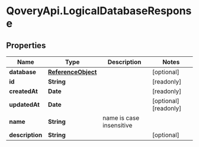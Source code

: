 # QoveryApi.LogicalDatabaseResponse

## Properties

Name | Type | Description | Notes
------------ | ------------- | ------------- | -------------
**database** | [**ReferenceObject**](ReferenceObject.md) |  | [optional] 
**id** | **String** |  | [readonly] 
**createdAt** | **Date** |  | [readonly] 
**updatedAt** | **Date** |  | [optional] [readonly] 
**name** | **String** | name is case insensitive | 
**description** | **String** |  | [optional] 



